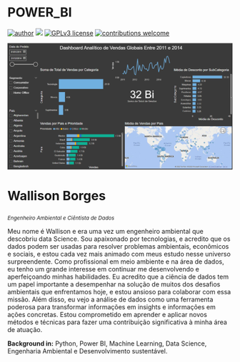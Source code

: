 # POWER_BI
[![author](https://img.shields.io/badge/author-Wallison-red.svg)](https://www.linkedin.com/in/wallison-borges-48312516a/) [![](https://img.shields.io/badge/python-3.7+-blue.svg)](https://www.python.org/downloads/release/python-365/) [![GPLv3 license](https://img.shields.io/badge/License-GPLv3-blue.svg)](http://perso.crans.org/besson/LICENSE.html) [![contributions welcome](https://img.shields.io/badge/contributions-welcome-brightgreen.svg?style=flat)](https://github.com/IsWallison/Data_Science/issues)

<p align="center">
  <img src="Vendas.png" >
</p>

# Wallison Borges
<sub>*Engenheiro Ambiental e Ciêntista de Dados* </sub>

Meu nome é Wallison e era uma vez um engenheiro ambiental que descobriu data Science. Sou apaixonado por tecnologias, e acredito que os dados podem ser usadas para resolver problemas ambientais, econômicos e sociais, e estou cada vez mais animado com meus estudo nesse universo surpreendente. Como profissional em meio ambiente e na área de dados, eu tenho um grande interesse em continuar me desenvolvendo e aperfeiçoando minhas habilidades. Eu acredito que a ciência de dados tem um papel importante a desempenhar na solução de muitos dos desafios ambientais que enfrentamos hoje, e estou ansioso para colaborar com essa missão. Além disso, eu vejo a análise de dados como uma ferramenta poderosa para transformar informações em insights e informações em ações concretas. Estou comprometido em aprender e aplicar novos métodos e técnicas para fazer uma contribuição significativa à minha área de atuação.

**Background in:** Python, Power BI, Machine Learning, Data Science, Engenharia Ambiental e Desenvolvimento sustentável.
